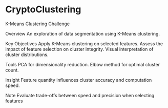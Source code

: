 # CryptoClustering

K-Means Clustering Challenge


Overview
An exploration of data segmentation using K-Means clustering.

Key Objectives
Apply K-Means clustering on selected features.
Assess the impact of feature selection on cluster integrity.
Visual interpretation of cluster distributions.

Tools
PCA for dimensionality reduction.
Elbow method for optimal cluster count.

Insight
Feature quantity influences cluster accuracy and computation speed.

Note
Evaluate trade-offs between speed and precision when selecting features
